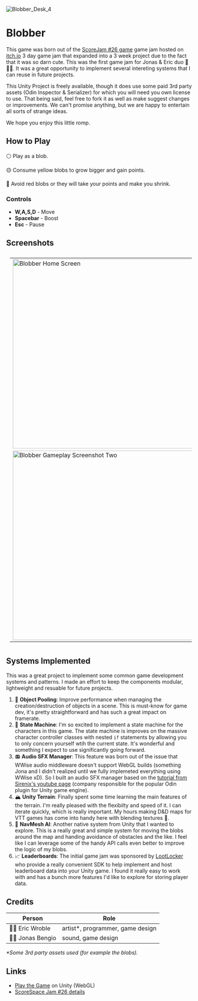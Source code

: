 ![Blobber_Desk_4](https://github.com/Smaths/ScoreSpaceJam26/assets/13316137/626cb5ae-0104-4400-8c47-aa86c07dcaf0)

# Blobber
This game was born out of the [ScoreJam #26 game](https://itch.io/jam/scorejam26) game jam hosted on [itch.io](https://itch.io/) 3 day game jam that expanded into a 3 week project due to the fact that it was so darn cute. This was the first game jam for Jonas & Eric duo 🤜💥🤛. It was a great opportunity to implement several intereting systems that I can reuse in future projects. 

This Unity Project is freely available, though it does use some paid 3rd party assets (Odin Inspector & Serializer) for which you will need you own license to use. That being said, feel free to fork it as well as make suggest changes or improvements. We can't promise anything, but we are happy to entertain all sorts of strange ideas. 

We hope you enjoy this little romp. 

## How to Play 
⚪️ Play as a blob. 

🟡 Consume yellow blobs to grow bigger and gain points. 

🔴 Avoid red blobs or they will take your points and make you shrink. 

### Controls
- **W,A,S,D** - Move
- **Spacebar** - Boost
- **Esc** - Pause

## Screenshots

<table style="padding:10px">
  <tr>
    <td><img src="https://github.com/Smaths/ScoreSpaceJam26/assets/13316137/5b06535e-c883-44a6-a223-0a3aca838b62" alt="Blobber Home Screen" width = 512px></td>
    <td><img src="https://github.com/Smaths/ScoreSpaceJam26/assets/13316137/dc0a3a2c-e451-4802-94fd-16a34df7e93c" alt="Blobber Gameplay Screenshot One" width = 512px></td>
  </tr>
  <tr>
    <td><img src="https://github.com/Smaths/ScoreSpaceJam26/assets/13316137/f26d5df6-4567-4b82-a8ae-fbf34e61f825" alt="Blobber Gameplay Screenshot Two" width = 512px></td>
    <td><img src="https://github.com/Smaths/ScoreSpaceJam26/assets/13316137/1cc8f6da-9572-42dd-af35-c91ccc8817e3" alt="Blobber Gameplay Screenshot Three" width = 512px></td>
  </tr>
</table>

## Systems Implemented
This was a great project to implement some common game development systems and patterns. I made an effort to keep the components modular, lightweight and resuable for future projects. 
1. 🤿 **Object Pooling**: Improve performance when managing the creation/destruction of objects in a scene. This is must-know for game dev, it's pretty straightforward and has such a great impact on framerate.
2. 🤖 **State Machine**: I'm so excited to implement a state machine for the characters in this game. The state machine is improves on the massive character controller classes with nested `if` statements by allowing you to only concern yourself wtih the current state. It's wonderful and something I expect to use significantly going forward.
3. 📻 **Audio SFX Manager**: This feature was born out of the issue that WWise audio middleware doesn't support WebGL builds (something Jona and I didn't realized until we fully implemeted everything using WWise xD). So I built an audio SFX manager based on the [tutorial from Sirenix's youtube page](https://www.youtube.com/watch?v=bJ3Bu9kpZAA) (company responsible for the popular Odin plugin for Unity game engine).
4. 🏔 **Unity Terrain**: Finally spent some time learning the main features of the terrain. I'm really pleased with the flexibilty and speed of it. I can iterate quickly, which is really important. My hours making D&D maps for VTT games has come into handy here with blending textures 🦄.
5. 🧭 **NavMesh AI**: Another native system from Unity that I wanted to explore. This is a really great and simple system for moving the blobs around the map and handing avoidance of obstacles and the like. I feel like I can leverage some of the handy API calls even better to improve the logic of my blobs.
6. 📈 **Leaderboards**: The initial game jam was sponsored by [LootLocker](https://lootlocker.com/) who provide a really convenient SDK to help implement and host leaderboard data into your Unity game. I found it really easy to work with and has a bunch more features I'd like to explore for storing player data. 

## Credits
| Person | Role| 
| --- | --- | 
| 🧙‍♂️ Eric Wroble | artist*, programmer, game design |
| 👨‍🚀 Jonas Bengio | sound, game design | 

_*Some 3rd party assets used (for example the blobs)._

## Links
- [Play the Game](https://play.unity.com/mg/other/webgl-builds-356030) on Unity (WebGL)
- [ScoreSpace Jam #26 details](https://itch.io/jam/scorejam26)
